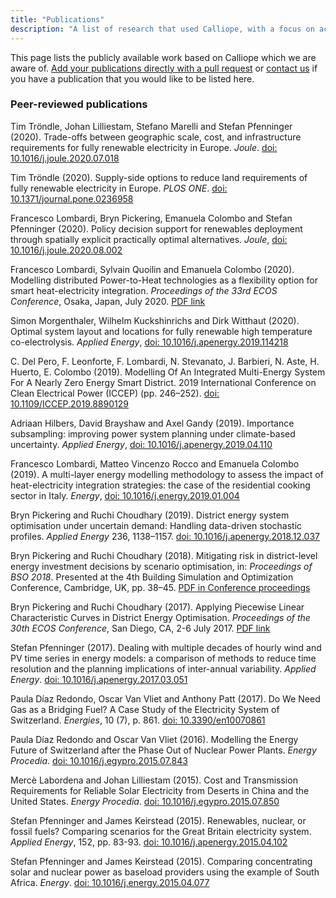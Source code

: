 ```yaml
---
title: "Publications"
description: "A list of research that used Calliope, with a focus on academic publications."
---
```


This page lists the publicly available work based on Calliope which we are aware of. [Add your publications directly with a pull request](https://github.com/calliope-project/callio.pe/edit/master/content/pages/publications.md) or [contact us](mailto:stefan.pfenninger@usys.ethz.ch) if you have a publication that you would like to be listed here.

### Peer-reviewed publications

Tim Tröndle, Johan Lilliestam, Stefano Marelli and Stefan Pfenninger (2020). Trade-offs between geographic scale, cost, and infrastructure requirements for fully renewable electricity in Europe. *Joule*. [doi: 10.1016/j.joule.2020.07.018](https://doi.org/10.1016/j.joule.2020.07.018)

Tim Tröndle (2020). Supply-side options to reduce land requirements of fully renewable electricity in Europe. *PLOS ONE*. [doi: 10.1371/journal.pone.0236958](https://doi.org/10.1371/journal.pone.0236958)

Francesco Lombardi, Bryn Pickering, Emanuela Colombo and Stefan Pfenninger (2020). Policy decision support for renewables deployment through spatially explicit practically optimal alternatives. *Joule*, [doi: 10.1016/j.joule.2020.08.002](https://doi.org/10.1016/j.joule.2020.08.002)

Francesco Lombardi, Sylvain Quoilin and Emanuela Colombo (2020). Modelling distributed Power-to-Heat technologies as a flexibility option for smart heat-electricity integration. *Proceedings of the 33rd ECOS Conference*, Osaka, Japan, July 2020. [PDF link](https://www.researchgate.net/publication/342961468_Modelling_distributed_Power-to-Heat_technologies_as_a_flexibility_option_for_smart_heat-electricity_integration)

Simon Morgenthaler, Wilhelm Kuckshinrichs and Dirk Witthaut (2020). Optimal system layout and locations for fully renewable high temperature co-electrolysis. *Applied Energy*, [doi: 10.1016/j.apenergy.2019.114218](https://doi.org/10.1016/j.apenergy.2019.114218)

C. Del Pero, F. Leonforte, F. Lombardi, N. Stevanato, J. Barbieri, N. Aste, H. Huerto, E. Colombo (2019). Modelling Of An Integrated Multi-Energy System For A Nearly Zero Energy Smart District. 2019 International Conference on Clean Electrical Power (ICCEP) (pp. 246–252). [doi: 10.1109/ICCEP.2019.8890129](https://doi.org/10.1109/ICCEP.2019.8890129)

Adriaan Hilbers, David Brayshaw and Axel Gandy (2019). Importance subsampling: improving power system planning under climate-based uncertainty. *Applied Energy*, [doi: 10.1016/j.apenergy.2019.04.110](https://doi.org/10.1016/j.apenergy.2019.04.110)

Francesco Lombardi, Matteo Vincenzo Rocco and Emanuela Colombo (2019). A multi-layer energy modelling methodology to assess the impact of heat-electricity integration strategies: the case of the residential cooking sector in Italy. *Energy*, [doi: 10.1016/j.energy.2019.01.004](https://doi.org/10.1016/j.energy.2019.01.004)

Bryn Pickering and Ruchi Choudhary (2019). District energy system optimisation under uncertain demand: Handling data-driven stochastic profiles. *Applied Energy* 236, 1138–1157. [doi: 10.1016/j.apenergy.2018.12.037](https://doi.org/10.1016/j.apenergy.2018.12.037)

Bryn Pickering and Ruchi Choudhary (2018). Mitigating risk in district-level energy investment decisions by scenario optimisation, in: *Proceedings of BSO 2018*. Presented at the 4th Building Simulation and Optimization Conference, Cambridge, UK, pp. 38–45. [PDF in Conference proceedings](http://www.ibpsa.org/proceedings/BSO2018/1B-1.pdf)

Bryn Pickering and Ruchi Choudhary (2017). Applying Piecewise Linear Characteristic Curves in District Energy Optimisation. *Proceedings of the 30th ECOS Conference*, San Diego, CA, 2-6 July 2017. [PDF link](https://www.researchgate.net/publication/319334427_Applying_Piecewise_Linear_Characteristic_Curves_in_District_Energy_Optimisation)

Stefan Pfenninger (2017). Dealing with multiple decades of hourly wind and PV time series in energy models: a comparison of methods to reduce time resolution and the planning implications of inter-annual variability. *Applied Energy*. [doi: 10.1016/j.apenergy.2017.03.051](https://doi.org/10.1016/j.apenergy.2017.03.051)

Paula Díaz Redondo, Oscar Van Vliet and Anthony Patt (2017). Do We Need Gas as a Bridging Fuel? A Case Study of the Electricity System of Switzerland. *Energies*, 10 (7), p. 861. [doi: 10.3390/en10070861](https://doi.org/10.3390/en10070861)

Paula Díaz Redondo and Oscar Van Vliet (2016). Modelling the Energy Future of Switzerland after the Phase Out of Nuclear Power Plants. *Energy Procedia*. [doi: 10.1016/j.egypro.2015.07.843](https://doi.org/10.1016/j.egypro.2015.07.843)

Mercè Labordena and Johan Lilliestam (2015). Cost and Transmission Requirements for Reliable Solar Electricity from Deserts in China and the United States. *Energy Procedia*. [doi: 10.1016/j.egypro.2015.07.850](https://doi.org/10.1016/j.egypro.2015.07.850)

Stefan Pfenninger and James Keirstead (2015). Renewables, nuclear, or fossil fuels? Comparing scenarios for the Great Britain electricity system. *Applied Energy*, 152, pp. 83-93. [doi: 10.1016/j.apenergy.2015.04.102](https://doi.org/10.1016/j.apenergy.2015.04.102)

Stefan Pfenninger and James Keirstead (2015). Comparing concentrating solar and nuclear power as baseload providers using the example of South Africa. *Energy*. [doi: 10.1016/j.energy.2015.04.077](https://doi.org/10.1016/j.energy.2015.04.077)
